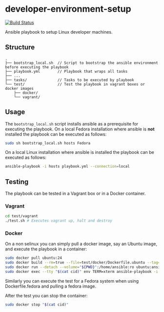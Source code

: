 # developer-environment-setup

[![Build Status](https://travis-ci.org/ottenwbe/developer-environment-setup.svg?branch=master)](https://travis-ci.org/ottenwbe/developer-environment-setup)

Ansible playbook to setup Linux developer machines.

## Structure

```
.
├── bootstrap_local.sh  // Script to bootstrap the ansible environment before executing the playbook
├── playbook.yml        // Playbook that wraps all tasks
├── ...
├── tasks/              // Tasks to be executed by playbook                      
└── test/               // Test the playbook in vagrant boxes or docker images
    ├── docker/
    └── vagrant/
```

## Usage 

The ```bootstrap_local.sh``` script installs ansible as a prerequisite for executing the playbook.
On a local Fedora installation where ansible is __not__ installed the playbook can be executed as follows:

```bash
sudo sh bootstrap_local.sh hosts Fedora
```

On a local Linux installation where ansible is installed the playbook can be executed as follows:
```bash
ansible-playbook -i hosts playbook.yml --connection=local
```

## Testing 

The playbook can be tested in a Vagrant box or in a Docker container.

### Vagrant

```bash
cd test/vagrant
./test.sh # Executes vagrant up, halt and destroy 
```

### Docker

On a non selinux you can simply pull a docker image, say an Ubuntu image, and execute the playbook in a container:

```bash
sudo docker pull ubuntu:24
sudo docker build --rm=true --file=test/docker/Dockerfile.ubuntu --tag=ubuntu:ansible test/docker
sudo docker run --detach --volume="${PWD}":/home/ansible:ro ubuntu:ansible "/sbin/init" > cid
sudo docker exec --tty "$(cat cid)" env TERM=xterm ansible-playbook -i test/docker/test_hosts playbook.yml --connection=local --become
```

Similarly you can execute the test for a Fedora system when using Dockerfile.fedora and pulling a fedora image.

After the test you can stop the container:
```bash
sudo docker stop "$(cat cid)"
```